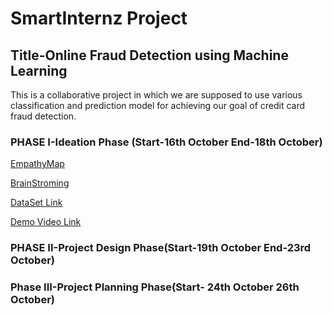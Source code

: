 # SmartInternz Project

## Title-Online Fraud Detection using Machine Learning

This is a collaborative project in which we are supposed to use various classification and prediction model for achieving our goal of credit card fraud detection.

### PHASE I-Ideation Phase (Start-16th October End-18th October)

[EmpathyMap](https://app.mural.co/t/scamfinder8675/m/scamfinder8675/1697463394059/632849d9033106511c0025dadd77942a2bb85650?invited=true&sender=u8a90cc56234e246f33bc7567)

[BrainStroming](https://app.mural.co/t/scamfinder8675/m/scamfinder8675/1697626699598/e571e4f2e11716f4a87fe4eb1bde7b7195bbb2f8?sender=u8a90cc56234e246f33bc7567)

[DataSet Link](https://www.kaggle.com/datasets/rupakroy/online-payments-fraud-detection-dataset/data)

[Demo Video Link](https://youtu.be/piSaZpsNjAc?si=41YaGcLIwOnOAUkm)

### PHASE II-Project Design Phase(Start-19th October End-23rd October)

### Phase III-Project Planning Phase(Start- 24th October 26th October)
